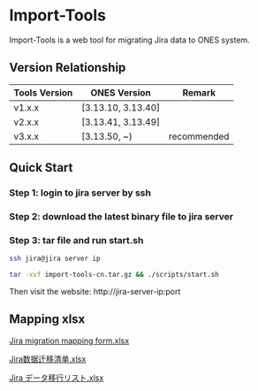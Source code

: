 # Import-Tools

Import-Tools is a web tool for migrating Jira data to ONES system. 


## Version Relationship
|  Tools Version   | ONES Version|Remark|
|  ----  | ----  |----|
| v1.x.x  | [3.13.10, 3.13.40] ||
| v2.x.x  | [3.13.41, 3.13.49] ||
| v3.x.x  | [3.13.50, ~)|recommended|



## Quick Start
### Step 1: login to jira server by ssh
### Step 2: download the latest binary file to jira server
### Step 3: tar file and run start.sh

```bash
ssh jira@jira server ip

tar -xvf import-tools-cn.tar.gz && ./scripts/start.sh
```

Then visit the website: http://jira-server-ip:port

## Mapping xlsx
[Jira migration mapping form.xlsx](https://github.com/BangWork/migration-tool-assets/raw/master/Jira%20migration%20mapping%20form.xlsx)

[Jira数据迁移清单.xlsx](https://github.com/BangWork/migration-tool-assets/raw/master/Jira%207.10%EF%BC%88Server%EF%BC%89%E6%95%B0%E6%8D%AE%E8%BF%81%E7%A7%BB%E6%B8%85%E5%8D%95.xlsx)

[Jira データ移行リスト.xlsx](https://github.com/BangWork/migration-tool-assets/raw/master/Jira%20%E3%83%86%E3%82%99%E3%83%BC%E3%82%BF%E7%A7%BB%E8%A1%8C%E3%83%AA%E3%82%B9%E3%83%88%E3%82%92%E3%82%BF%E3%82%99%E3%82%A6%E3%83%B3%E3%83%AD%E3%83%BC%E3%83%88%E3%82%99.xlsx)

